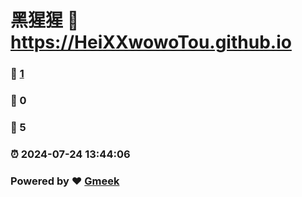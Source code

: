 # 黑猩猩 :link: https://HeiXXwowoTou.github.io 
### :page_facing_up: [1](https://HeiXXwowoTou.github.io/tag.html) 
### :speech_balloon: 0 
### :hibiscus: 5 
### :alarm_clock: 2024-07-24 13:44:06 
### Powered by :heart: [Gmeek](https://github.com/Meekdai/Gmeek)

